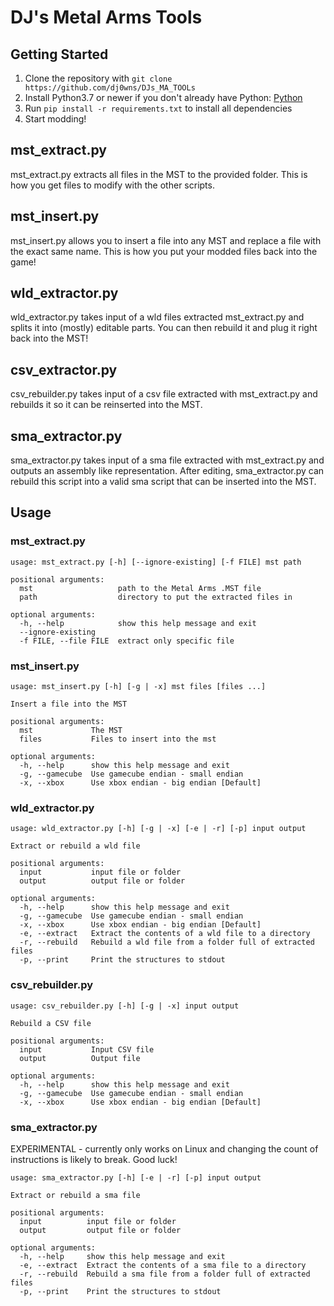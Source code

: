 # DJ's Metal Arms Tools #

## Getting Started ##
1. Clone the repository with `git clone https://github.com/dj0wns/DJs_MA_TOOLs`
2. Install Python3.7 or newer if you don't already have Python: [Python](https://www.python.org/downloads/)
3. Run `pip install -r requirements.txt` to install all dependencies
4. Start modding!

## mst\_extract.py ##
mst\_extract.py extracts all files in the MST to the provided folder. This is how you get files to modify with the other scripts.

## mst\_insert.py ##
mst\_insert.py allows you to insert a file into any MST and replace a file with the exact same name. This is how you put your modded files back into the game!

## wld\_extractor.py ##
wld\_extractor.py takes input of a wld files extracted mst\_extract.py and splits it into (mostly) editable parts. You can then rebuild it and plug it right back into the MST!

## csv\_extractor.py ##
csv\_rebuilder.py takes input of a csv file extracted with mst\_extract.py and rebuilds it so it can be reinserted into the MST.

## sma\_extractor.py ##
sma\_extractor.py takes input of a sma file extracted with mst\_extract.py and outputs an assembly like representation. After editing, sma\_extractor.py can rebuild this script into a valid sma script that can be inserted into the MST.

## Usage ##

### mst\_extract.py ###
```
usage: mst_extract.py [-h] [--ignore-existing] [-f FILE] mst path

positional arguments:
  mst                   path to the Metal Arms .MST file
  path                  directory to put the extracted files in

optional arguments:
  -h, --help            show this help message and exit
  --ignore-existing
  -f FILE, --file FILE  extract only specific file
```


### mst\_insert.py ###
```
usage: mst_insert.py [-h] [-g | -x] mst files [files ...]

Insert a file into the MST

positional arguments:
  mst             The MST
  files           Files to insert into the mst

optional arguments:
  -h, --help      show this help message and exit
  -g, --gamecube  Use gamecube endian - small endian
  -x, --xbox      Use xbox endian - big endian [Default]
```


### wld\_extractor.py ###
```
usage: wld_extractor.py [-h] [-g | -x] [-e | -r] [-p] input output

Extract or rebuild a wld file

positional arguments:
  input           input file or folder
  output          output file or folder

optional arguments:
  -h, --help      show this help message and exit
  -g, --gamecube  Use gamecube endian - small endian
  -x, --xbox      Use xbox endian - big endian [Default]
  -e, --extract   Extract the contents of a wld file to a directory
  -r, --rebuild   Rebuild a wld file from a folder full of extracted files
  -p, --print     Print the structures to stdout

```

### csv\_rebuilder.py ###
```
usage: csv_rebuilder.py [-h] [-g | -x] input output

Rebuild a CSV file

positional arguments:
  input           Input CSV file
  output          Output file

optional arguments:
  -h, --help      show this help message and exit
  -g, --gamecube  Use gamecube endian - small endian
  -x, --xbox      Use xbox endian - big endian [Default]
```


### sma\_extractor.py ###

EXPERIMENTAL - currently only works on Linux and changing the count of instructions is likely to break. Good luck!

```
usage: sma_extractor.py [-h] [-e | -r] [-p] input output

Extract or rebuild a sma file

positional arguments:
  input          input file or folder
  output         output file or folder

optional arguments:
  -h, --help     show this help message and exit
  -e, --extract  Extract the contents of a sma file to a directory
  -r, --rebuild  Rebuild a sma file from a folder full of extracted files
  -p, --print    Print the structures to stdout
```
